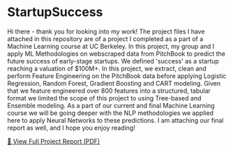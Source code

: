 # StartupSuccess
Hi there - thank you for looking into my work! The project files I have attached in this repository are of a project I completed as a part of a Machine Learning course at UC Berkeley. In this project, my group and I apply ML Methodologies on webscraped data from PitchBook to predict the future success of early-stage startups. We defined 'success' as a startup reaching a valuation of $100M+. In this project, we extract, clean and perform Feature Engineering on the PitchBook data before applying Logistic Regression, Random Forest, Gradient Boosting and CART modeling. Given that we feature engineered over 800 features into a structured, tabular format we limited the scope of this project to using Tree-based and Ensemble modeling. As a part of our current and final Machine Learning course we will be going deeper with the NLP methodologies we applied here to apply Neural Networks to these predictions. I am attaching our final report as well, and I hope you enjoy reading! 

[📄 View Full Project Report (PDF)](./MachineLearning_StartupPrediction.pdf)

